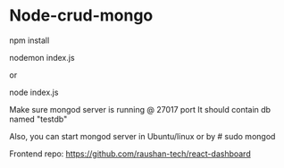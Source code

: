 # Node-crud-mongo


npm install

nodemon index.js 

or

node index.js


Make sure mongod server is running @ 27017 port
It should contain db named "testdb"

Also, you can start mongod server in Ubuntu/linux or by # sudo mongod

Frontend repo: https://github.com/raushan-tech/react-dashboard

